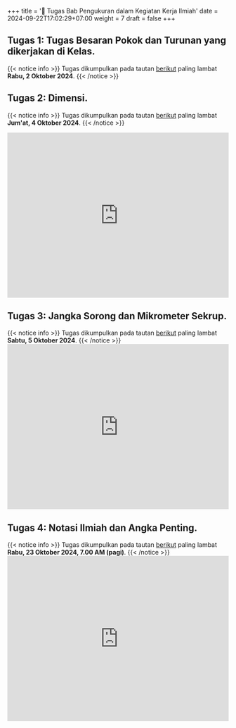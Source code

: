 +++
title = '🎯 Tugas Bab Pengukuran dalam Kegiatan Kerja Ilmiah'
date = 2024-09-22T17:02:29+07:00
weight = 7
draft = false
+++

## Tugas 1: Tugas Besaran Pokok dan Turunan yang dikerjakan di Kelas.
{{< notice info >}}
Tugas dikumpulkan pada tautan [berikut](https://forms.gle/3SK7iqkkkZ153thU7) paling lambat **Rabu, 2 Oktober 2024**.
{{< /notice >}}

## Tugas 2: Dimensi.
{{< notice info >}}
Tugas dikumpulkan pada tautan [berikut](https://docs.google.com/forms/d/e/1FAIpQLSf3XzO5gc6VosPRqqakyI9_nPchVQFnNtzescAu_DldTfB_PA/viewform?usp=sf_link) paling lambat **Jum'at, 4 Oktober 2024**.
{{< /notice >}}

<embed src="https://drive.google.com/file/d/1lelpNZrde1rFMw1HnxoS43xf5T8TAqxM/preview" width="100%" height="375">


## Tugas 3: Jangka Sorong dan Mikrometer Sekrup.
{{< notice info >}}
Tugas dikumpulkan pada tautan [berikut](https://docs.google.com/forms/d/e/1FAIpQLSd477YSntfqsqRTFoBc3JJ6qlggRsfOU0O9-0FTnMNN72WP6A/viewform?usp=sf_link) paling lambat **Sabtu, 5 Oktober 2024**.
{{< /notice >}}
<embed src="https://drive.google.com/file/d/17etZtAzqZUCl8rDXM0S6TonEK3ADfk1V/preview" width="100%" height="375">

## Tugas 4: Notasi Ilmiah dan Angka Penting.
{{< notice info >}}
Tugas dikumpulkan pada tautan [berikut](https://forms.gle/42SDtktSZVfzyg9n6) paling lambat **Rabu, 23 Oktober 2024, 7.00 AM (pagi)**.
{{< /notice >}}
<embed src="https://drive.google.com/file/d/1Lh1qVT3dcOSrNfjLFGidyMCaKwwyESen/preview" width="100%" height="375">
